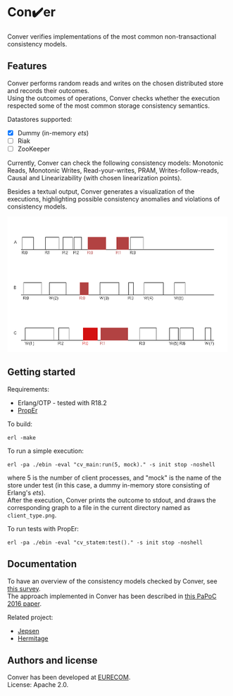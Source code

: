 # Con:heavy_check_mark:er

Conver verifies implementations of the most common non-transactional consistency models.


## Features

Conver performs random reads and writes on the chosen distributed store
and records their outcomes.  
Using the outcomes of operations, Conver checks whether the execution respected
some of the most common storage consistency semantics.

Datastores supported:

 * [x] Dummy (in-memory *ets*)
 * [ ] Riak
 * [ ] ZooKeeper

Currently, Conver can check the following consistency models: Monotonic Reads, Monotonic Writes,
Read-your-writes, PRAM, Writes-follow-reads, Causal and Linearizability (with chosen linearization points).  

Besides a textual output, Conver generates a visualization of the executions,
highlighting possible consistency anomalies and violations of consistency models.

![Conver execution](/ex-mock.png?raw=true)


## Getting started

Requirements:

 * Erlang/OTP - tested with R18.2
 * [PropEr][proper]

To build:

    erl -make

To run a simple execution:

    erl -pa ./ebin -eval "cv_main:run(5, mock)." -s init stop -noshell

where 5 is the number of client processes, and "mock" is the name of the store under test
(in this case, a dummy in-memory store consisting of Erlang's *ets*).  
After the execution, Conver prints the outcome to stdout, and draws the corresponding graph
to a file in the current directory named as `client_type.png`.

To run tests with PropEr:

    erl -pa ./ebin -eval "cv_statem:test()." -s init stop -noshell


## Documentation

To have an overview of the consistency models checked by Conver, see [this survey][survey].  
The approach implemented in Conver has been described in [this PaPoC 2016 paper][papoc].  

Related project:

 * [Jepsen][jepsen]
 * [Hermitage][hermitage]

## Authors and license

Conver has been developed at [EURECOM][eurecom].  
License: Apache 2.0.


 [survey]: http://arxiv.org/abs/1512.00168
 [papoc]: http://
 [jepsen]: http://jepsen.io/
 [hermitage]: https://github.com/ept/hermitage
 [eurecom]: http://www.eurecom.fr
 [proper]: http://proper.softlab.ntua.gr/
